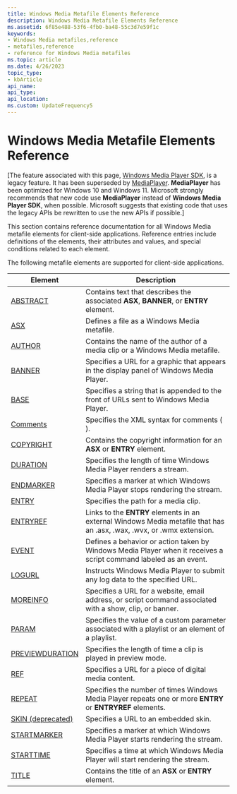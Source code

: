 ```yaml
---
title: Windows Media Metafile Elements Reference
description: Windows Media Metafile Elements Reference
ms.assetid: 6f85e488-53f6-4fb0-ba48-55c3d7e59f1c
keywords:
- Windows Media metafiles,reference
- metafiles,reference
- reference for Windows Media metafiles
ms.topic: article
ms.date: 4/26/2023
topic_type: 
- kbArticle
api_name: 
api_type: 
api_location: 
ms.custom: UpdateFrequency5
---
```


# Windows Media Metafile Elements Reference

\[The feature associated with this page, [Windows Media Player SDK](/windows/win32/wmp/windows-media-player-sdk), is a legacy feature. It has been superseded by [MediaPlayer](/uwp/api/Windows.Media.Playback.MediaPlayer). **MediaPlayer** has been optimized for Windows 10 and Windows 11. Microsoft strongly recommends that new code use **MediaPlayer** instead of **Windows Media Player SDK**, when possible. Microsoft suggests that existing code that uses the legacy APIs be rewritten to use the new APIs if possible.\]

This section contains reference documentation for all Windows Media metafile elements for client-side applications. Reference entries include definitions of the elements, their attributes and values, and special conditions related to each element.

The following metafile elements are supported for client-side applications.



| Element                                           | Description                                                                                                            |
|---------------------------------------------------|------------------------------------------------------------------------------------------------------------------------|
| [ABSTRACT](abstract-element.md)                  | Contains text that describes the associated **ASX**, **BANNER**, or **ENTRY** element.                                 |
| [ASX](asx-element.md)                            | Defines a file as a Windows Media metafile.                                                                            |
| [AUTHOR](author-element.md)                      | Contains the name of the author of a media clip or a Windows Media metafile.                                           |
| [BANNER](banner-element.md)                      | Specifies a URL for a graphic that appears in the display panel of Windows Media Player.                               |
| [BASE](base-element.md)                          | Specifies a string that is appended to the front of URLs sent to Windows Media Player.                                 |
| [Comments](comments.md)                          | Specifies the XML syntax for comments ( <!--...--> ).                                                            |
| [COPYRIGHT](copyright-element.md)                | Contains the copyright information for an **ASX** or **ENTRY** element.                                                |
| [DURATION](duration-element.md)                  | Specifies the length of time Windows Media Player renders a stream.                                                    |
| [ENDMARKER](endmarker-element.md)                | Specifies a marker at which Windows Media Player stops rendering the stream.                                           |
| [ENTRY](entry-element.md)                        | Specifies the path for a media clip.                                                                                   |
| [ENTRYREF](entryref-element.md)                  | Links to the **ENTRY** elements in an external Windows Media metafile that has an .asx, .wax, .wvx, or .wmx extension. |
| [EVENT](event-element.md)                        | Defines a behavior or action taken by Windows Media Player when it receives a script command labeled as an event.      |
| [LOGURL](logurl-element.md)                      | Instructs Windows Media Player to submit any log data to the specified URL.                                            |
| [MOREINFO](moreinfo-element.md)                  | Specifies a URL for a website, email address, or script command associated with a show, clip, or banner.               |
| [PARAM](param-element.md)                        | Specifies the value of a custom parameter associated with a playlist or an element of a playlist.                      |
| [PREVIEWDURATION](previewduration-element.md)    | Specifies the length of time a clip is played in preview mode.                                                         |
| [REF](ref-element.md)                            | Specifies a URL for a piece of digital media content.                                                                  |
| [REPEAT](repeat-element.md)                      | Specifies the number of times Windows Media Player repeats one or more **ENTRY** or **ENTRYREF** elements.             |
| [SKIN (deprecated)](skin-element--deprecated.md) | Specifies a URL to an embedded skin.                                                                                   |
| [STARTMARKER](startmarker-element.md)            | Specifies a marker at which Windows Media Player starts rendering the stream.                                          |
| [STARTTIME](starttime-element.md)                | Specifies a time at which Windows Media Player will start rendering the stream.                                        |
| [TITLE](title-element--metafile.md)              | Contains the title of an **ASX** or **ENTRY** element.                                                                 |



 

 

 




